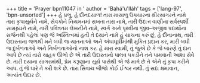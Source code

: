 +++
title = 'Prayer bpn11047 in '
author = 'Bahá'u'lláh'
tags = ['lang-97', 'bpn-unsorted']
+++
હે પ્રભુ, હે દીનદયાળ! તારા માયાળુ ઉપચારના ક્ષીરસાગરને નામે તારા કૃપાસૂર્યને નામે, સેવકોને નિયમનમાં રાખતા તારા નામે, તારી ઉદાત્ત વાણીના સર્વસ્પર્શી સામથ્ર્યને નામે, તારી પવિત્રતમ લેખનીને નામે, સ્વર્ગ અને પૃથ્વીના જીવ–અજીવ પદાર્થોના સર્જનથી પહેલાં પણ જે અસ્તિત્વમાં હતી તે દયાને નામે હું યાચના કરું છું, હે દીનાનાથ, તારી ઉદારતાના જળથી મને બઘી જ યાતનાઓ અને અંઘાઘૂઘીમાંથી મુકિત પ્રદાન કર, મારી બઘી જ દુર્બળતાઓ અને નિર્બળતાઓનો નાશ કર. 
હે મારા સ્વામી, તું જુએ છે કે જે બારણે તું દાન આપે છે ત્યાં તારો ચાહક ઊભો છે એ તારી ઉદારતાનો પાલવ પકડીને તને પામવાની આશા સેવે છે. તારી દયાના સાગરમાંથી, પ્રેમ કરૂણાના સૂર્ય પાસેથી એ જે માગે છે તે એને તું કૃપા કરીને આપ. 
તું જે ઘારે તે કરી શકે છે. તારા સિવાય બીજો કોઈ ઈશ્વર નથી. તું સદા ક્ષમાવાન, અત્યંત ઉદાર છે.
